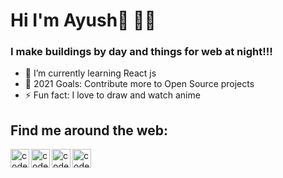  
# Hi I'm **Ayush**👋 👨‍💻 



### I make buildings by day and things for web at night!!!

- 🌱 I’m currently learning React js
- 🥅 2021 Goals: Contribute more to Open Source projects
- ⚡ Fun fact: I love to draw and watch anime



## Find me around the web:

[<img align="left" alt="codeSTACKr.com" width="30px" src="https://img.icons8.com/color/96/000000/globe--v1.png"/>][website] 
[<img align="left" alt="codeSTACKr | LinkedIn" width="30px" src="https://img.icons8.com/color/96/000000/linkedin.png" />][linkedin] 
[<img align="left" alt="codeSTACKr | Instagram" width="30px" src="https://img.icons8.com/color/96/000000/instagram-new--v1.png" />][instagram] 
[<img align="left" alt="codeSTACKr | Instagram" width="30px"  src="https://img.icons8.com/color/96/000000/twitter.png" />][twitter] 

<br />


[website]: https://ayushguptaa.com/
[instagram]: https://www.instagram.com/_ayushguptaa/
[linkedin]: https://www.linkedin.com/in/ayush-gupta-54a855139/
[twitter]:https://twitter.com/_ayushag/

